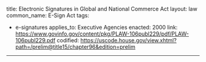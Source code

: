 
title: Electronic Signatures in Global and National Commerce Act
layout: law
common_name: E-Sign Act
tags:
  - e-signatures
applies_to: Executive Agencies
enacted: 2000
link: https://www.govinfo.gov/content/pkg/PLAW-106publ229/pdf/PLAW-106publ229.pdf
codified: https://uscode.house.gov/view.xhtml?path=/prelim@title15/chapter96&edition=prelim
---
